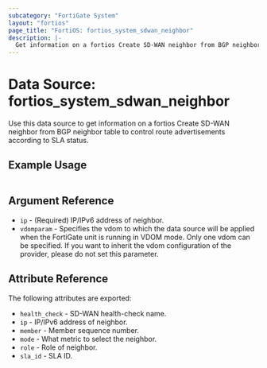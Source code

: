 ```yaml
---
subcategory: "FortiGate System"
layout: "fortios"
page_title: "FortiOS: fortios_system_sdwan_neighbor"
description: |-
  Get information on a fortios Create SD-WAN neighbor from BGP neighbor table to control route advertisements according to SLA status.
---
```


# Data Source: fortios_system_sdwan_neighbor
Use this data source to get information on a fortios Create SD-WAN neighbor from BGP neighbor table to control route advertisements according to SLA status.

## Example Usage

```hcl

```

## Argument Reference

* `ip` - (Required) IP/IPv6 address of neighbor.
* `vdomparam` - Specifies the vdom to which the data source will be applied when the FortiGate unit is running in VDOM mode. Only one vdom can be specified. If you want to inherit the vdom configuration of the provider, please do not set this parameter.

## Attribute Reference

The following attributes are exported:

* `health_check` - SD-WAN health-check name.
* `ip` - IP/IPv6 address of neighbor.
* `member` - Member sequence number.
* `mode` - What metric to select the neighbor.
* `role` - Role of neighbor.
* `sla_id` - SLA ID.
